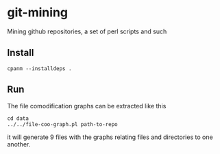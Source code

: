 # git-mining

Mining github repositories, a set of perl scripts and such

## Install

	cpanm --installdeps .
	
## Run

The file comodification graphs can be extracted like this

	cd data
	../../file-coo-graph.pl path-to-repo
	
it will generate 9 files with the graphs relating files and
directories to one another. 
